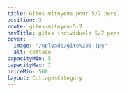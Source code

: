 ```yaml
---
title: Gîtes mitoyens pour 5/7 pers.
position: 2
route: gites-mitoyen-5-7
navTitle: gîtes individuels 5/7 pers.
cover:
  image: "/uploads/gite%203.jpg"
  alt: cottage
capacityMin: 5
capacityMax: 7
priceMin: 500
layout: CottagesCategory
---
```


